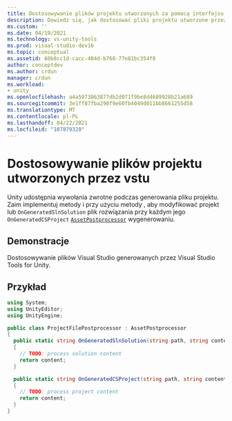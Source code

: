 ```yaml
---
title: Dostosowywanie plików projektu utworzonych za pomocą interfejsu VSTU | Microsoft Docs
description: Dowiedz się, jak dostosować pliki projektu utworzone przez Visual Studio Tools for Unity (VSTU). Zapoznaj się z przykładem kodu w języku C#.
ms.custom: ''
ms.date: 04/19/2021
ms.technology: vs-unity-tools
ms.prod: visual-studio-dev16
ms.topic: conceptual
ms.assetid: 60b8cc1d-cacc-404d-b768-77e81bc354f8
author: conceptdev
ms.author: crdun
manager: crdun
ms.workload:
- unity
ms.openlocfilehash: a4a5973863877db2d071f9be8d4689928b21a689
ms.sourcegitcommit: 3e1ff87fba290f9e60fb4049d011bb8661255d58
ms.translationtype: MT
ms.contentlocale: pl-PL
ms.lasthandoff: 04/22/2021
ms.locfileid: "107879320"
---
```

# <a name="customize-project-files-created-by-vstu"></a>Dostosowywanie plików projektu utworzonych przez vstu
Unity udostępnia wywołania zwrotne podczas generowania pliku projektu. Zaim implementuj metody i przy użyciu metody , aby modyfikować projekt lub `OnGeneratedSlnSolution` plik rozwiązania przy każdym jego `OnGeneratedCSProject` [`AssetPostprocessor`](https://docs.unity3d.com/ScriptReference/AssetPostprocessor.html) wygenerowaniu.

## <a name="demonstrates"></a>Demonstracje
Dostosowywanie plików Visual Studio generowanych przez Visual Studio Tools for Unity.

## <a name="example"></a>Przykład

```csharp
using System;
using UnityEditor;
using UnityEngine;

public class ProjectFilePostprocessor : AssetPostprocessor
{
  public static string OnGeneratedSlnSolution(string path, string content)
  {
    // TODO: process solution content
    return content;
  }

  public static string OnGeneratedCSProject(string path, string content)
  {
    // TODO: process project content
    return content;
  }
}
```
